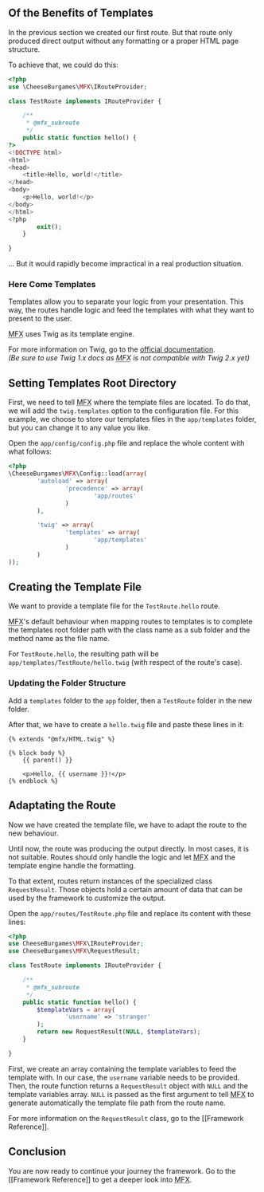 ## Of the Benefits of Templates

In the previous section we created our first route. But that route only produced direct output without any formatting or a proper HTML page structure.

To achieve that, we could do this:

```php
<?php
use \CheeseBurgames\MFX\IRouteProvider;

class TestRoute implements IRouteProvider {

	/**
	 * @mfx_subroute
	 */
	public static function hello() {
?>
<!DOCTYPE html>
<html>
<head>
	<title>Hello, world!</title>
</head>
<body>
	<p>Hello, world!</p>
</body>
</html>
<?php
		exit();
	}

}
```

... But it would rapidly become impractical in a real production situation.

### Here Come Templates

Templates allow you to separate your logic from your presentation. This way, the routes handle logic and feed the templates with what they want to present to the user.

<abbr title="php-micro-framework in short">MFX</abbr> uses Twig as its template engine.

For more information on Twig, go to the [official documentation](https://twig.symfony.com/doc/1.x/).\
*(Be sure to use Twig 1.x docs as <abbr title="php-micro-framework in short">MFX</abbr> is not compatible with Twig 2.x yet)*

## Setting Templates Root Directory

First, we need to tell <abbr title="php-micro-framework in short">MFX</abbr> where the template files are located. To do that, we will add the `twig.templates` option to the configuration file. For this example, we choose to store our templates files in the `app/templates` folder, but you can change it to any value you like.

Open the `app/config/config.php` file and replace the whole content with what follows:

```php
<?php
\CheeseBurgames\MFX\Config::load(array(
		'autoload' => array(
				'precedence' => array(
						'app/routes'
				)
		),

		'twig' => array(
				'templates' => array(
						'app/templates'
				)
		)
));
```

## Creating the Template File

We want to provide a template file for the `TestRoute.hello` route.

<abbr title="php-micro-framework in short">MFX</abbr>'s default behaviour when mapping routes to templates is to complete the templates root folder path with the class name as a sub folder and the method name as the file name.

For `TestRoute.hello`, the resulting path will be `app/templates/TestRoute/hello.twig` (with respect of the route's case).

### Updating the Folder Structure

Add a `templates` folder to the `app` folder, then a `TestRoute` folder in the new folder.

After that, we have to create a `hello.twig` file and paste these lines in it:

```twig
{% extends "@mfx/HTML.twig" %}

{% block body %}
	{{ parent() }}

	<p>Hello, {{ username }}!</p>
{% endblock %}
```

## Adaptating the Route

Now we have created the template file, we have to adapt the route to the new behaviour.

Until now, the route was producing the output directly. In most cases, it is not suitable. Routes should only handle the logic and let <abbr title="php-micro-framework in short">MFX</abbr> and the template engine handle the formatting.

To that extent, routes return instances of the specialized class `RequestResult`. Those objects hold a certain amount of data that can be used by the framework to customize the output.

Open the `app/routes/TestRoute.php` file and replace its content with these lines:

```php
<?php
use CheeseBurgames\MFX\IRouteProvider;
use CheeseBurgames\MFX\RequestResult;

class TestRoute implements IRouteProvider {

	/**
	 * @mfx_subroute
	 */
	public static function hello() {
		$templateVars = array(
				'username' => 'stranger'
		);
		return new RequestResult(NULL, $templateVars);
	}

}
```

First, we create an array containing the template variables to feed the template with. In our case, the `username` variable needs to be provided. Then, the route function returns a `RequestResult` object with `NULL` and the template variables array. `NULL` is passed as the first argument to tell <abbr title="php-micro-framework in short">MFX</abbr> to generate automatically the template file path from the route name.

For more information on the `RequestResult` class, go to the [[Framework Reference]].

## Conclusion

You are now ready to continue your journey the framework. Go to the [[Framework Reference]] to get a deeper look into <abbr title="php-micro-framework in short">MFX</abbr>.
